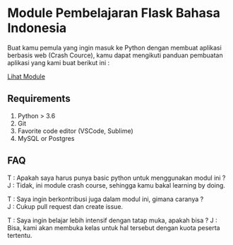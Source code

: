 # Module Pembelajaran Flask Bahasa Indonesia

Buat kamu pemula yang ingin masuk ke Python dengan membuat aplikasi berbasis web (Crash Cource), kamu dapat mengikuti panduan pembuatan aplikasi yang kami buat berikut ini :

[Lihat Module](https://github.com/dvrg/flask-web-development/wiki)

## Requirements
1. Python > 3.6
2. Git
3. Favorite code editor (VSCode, Sublime)
4. MySQL or Postgres

## FAQ
T : Apakah saya harus punya basic python untuk menggunakan modul ini ? <br/>
J : Tidak, ini module crash course, sehingga kamu bakal learning by doing.

T : Saya ingin berkontribusi juga dalam modul ini, gimana caranya ? <br/>
J : Cukup pull request dan create issue.

T : Saya ingin belajar lebih intensif dengan tatap muka, apakah bisa ?
J : Bisa, kami akan membuka kelas untuk hal tersebut dengan kuota peserta tertentu.
